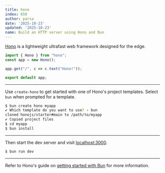 ```yaml
---
title: hono
index: 650
author: parsa
date: '2025-10-23'
updated: '2025-10-23'
name: Build an HTTP server using Hono and Bun
---
```


[Hono](https://github.com/honojs/hono) is a lightweight ultrafast web framework designed for the edge.

```ts
import { Hono } from "hono";
const app = new Hono();

app.get("/", c => c.text("Hono!"));

export default app;
```

---

Use `create-hono` to get started with one of Hono's project templates. Select `bun` when prompted for a template.

```sh
$ bun create hono myapp
✔ Which template do you want to use? › bun
cloned honojs/starter#main to /path/to/myapp
✔ Copied project files
$ cd myapp
$ bun install
```

---

Then start the dev server and visit [localhost:3000](http://localhost:3000).

```sh
$ bun run dev
```

---

Refer to Hono's guide on [getting started with Bun](https://hono.dev/getting-started/bun) for more information.
